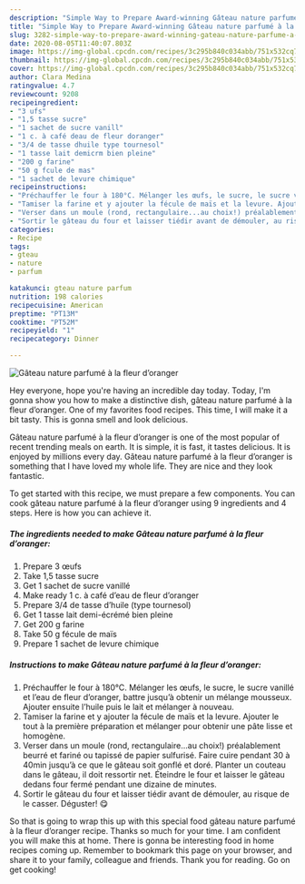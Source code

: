 ```yaml
---
description: "Simple Way to Prepare Award-winning Gâteau nature parfumé à la fleur d’oranger"
title: "Simple Way to Prepare Award-winning Gâteau nature parfumé à la fleur d’oranger"
slug: 3282-simple-way-to-prepare-award-winning-gateau-nature-parfume-a-la-fleur-doranger
date: 2020-08-05T11:40:07.803Z
image: https://img-global.cpcdn.com/recipes/3c295b840c034abb/751x532cq70/gateau-nature-parfume-a-la-fleur-doranger-photo-principale-de-la-recette.jpg
thumbnail: https://img-global.cpcdn.com/recipes/3c295b840c034abb/751x532cq70/gateau-nature-parfume-a-la-fleur-doranger-photo-principale-de-la-recette.jpg
cover: https://img-global.cpcdn.com/recipes/3c295b840c034abb/751x532cq70/gateau-nature-parfume-a-la-fleur-doranger-photo-principale-de-la-recette.jpg
author: Clara Medina
ratingvalue: 4.7
reviewcount: 9208
recipeingredient:
- "3 ufs"
- "1,5 tasse sucre"
- "1 sachet de sucre vanill"
- "1 c. à café deau de fleur doranger"
- "3/4 de tasse dhuile type tournesol"
- "1 tasse lait demicrm bien pleine"
- "200 g farine"
- "50 g fcule de mas"
- "1 sachet de levure chimique"
recipeinstructions:
- "Préchauffer le four à 180°C. Mélanger les œufs, le sucre, le sucre vanillé et l’eau de fleur d’oranger, battre jusqu’à obtenir un mélange mousseux. Ajouter ensuite l’huile puis le lait et mélanger à nouveau."
- "Tamiser la farine et y ajouter la fécule de maïs et la levure. Ajouter le tout à la première préparation et mélanger pour obtenir une pâte lisse et homogène."
- "Verser dans un moule (rond, rectangulaire...au choix!) préalablement beurré et fariné ou tapissé de papier sulfurisé. Faire cuire pendant 30 à 40min jusqu’à ce que le gâteau soit gonflé et doré. Planter un couteau dans le gâteau, il doit ressortir net. Éteindre le four et laisser le gâteau dedans four fermé pendant une dizaine de minutes."
- "Sortir le gâteau du four et laisser tiédir avant de démouler, au risque de le casser. Déguster! 😋"
categories:
- Recipe
tags:
- gteau
- nature
- parfum

katakunci: gteau nature parfum 
nutrition: 198 calories
recipecuisine: American
preptime: "PT13M"
cooktime: "PT52M"
recipeyield: "1"
recipecategory: Dinner

---
```



![Gâteau nature parfumé à la fleur d’oranger](https://img-global.cpcdn.com/recipes/3c295b840c034abb/751x532cq70/gateau-nature-parfume-a-la-fleur-doranger-photo-principale-de-la-recette.jpg)

Hey everyone, hope you're having an incredible day today. Today, I'm gonna show you how to make a distinctive dish, gâteau nature parfumé à la fleur d’oranger. One of my favorites food recipes. This time, I will make it a bit tasty. This is gonna smell and look delicious.

Gâteau nature parfumé à la fleur d’oranger is one of the most popular of recent trending meals on earth. It is simple, it is fast, it tastes delicious. It is enjoyed by millions every day. Gâteau nature parfumé à la fleur d’oranger is something that I have loved my whole life. They are nice and they look fantastic.




To get started with this recipe, we must prepare a few components. You can cook gâteau nature parfumé à la fleur d’oranger using 9 ingredients and 4 steps. Here is how you can achieve it.

<!--inarticleads1-->

##### The ingredients needed to make Gâteau nature parfumé à la fleur d’oranger:

1. Prepare 3 œufs
1. Take 1,5 tasse sucre
1. Get 1 sachet de sucre vanillé
1. Make ready 1 c. à café d’eau de fleur d’oranger
1. Prepare 3/4 de tasse d’huile (type tournesol)
1. Get 1 tasse lait demi-écrémé bien pleine
1. Get 200 g farine
1. Take 50 g fécule de maïs
1. Prepare 1 sachet de levure chimique




<!--inarticleads2-->

##### Instructions to make Gâteau nature parfumé à la fleur d’oranger:

1. Préchauffer le four à 180°C. Mélanger les œufs, le sucre, le sucre vanillé et l’eau de fleur d’oranger, battre jusqu’à obtenir un mélange mousseux. Ajouter ensuite l’huile puis le lait et mélanger à nouveau.
1. Tamiser la farine et y ajouter la fécule de maïs et la levure. Ajouter le tout à la première préparation et mélanger pour obtenir une pâte lisse et homogène.
1. Verser dans un moule (rond, rectangulaire...au choix!) préalablement beurré et fariné ou tapissé de papier sulfurisé. Faire cuire pendant 30 à 40min jusqu’à ce que le gâteau soit gonflé et doré. Planter un couteau dans le gâteau, il doit ressortir net. Éteindre le four et laisser le gâteau dedans four fermé pendant une dizaine de minutes.
1. Sortir le gâteau du four et laisser tiédir avant de démouler, au risque de le casser. Déguster! 😋




So that is going to wrap this up with this special food gâteau nature parfumé à la fleur d’oranger recipe. Thanks so much for your time. I am confident you will make this at home. There is gonna be interesting food in home recipes coming up. Remember to bookmark this page on your browser, and share it to your family, colleague and friends. Thank you for reading. Go on get cooking!
